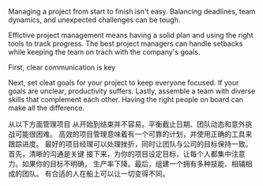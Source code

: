 Managing a project from
start to finish isn't easy. Balancing deadlines, team dynamics, and unexpected challenges can be tough.

Effictive project management means having a solid plan and using the right tools to track progress.
The best project managers can handle setbacks while keeping the team on trach with the company's goals.

First, clear communication is key

Next, set cleat goals for your project to keep everyone focused. If your goals are unclear,
productivity suffers. Lastly, assemble a team with diverse skills that complement each other. 
Having the right people on board can make all the difference.


从以下方面管理项目
从开始到结束并不容易。平衡截止日期、团队动态和意外挑战可能很困难。
高效的项目管理意味着有一个可靠的计划，并使用正确的工具来跟踪进度。
最好的项目经理可以处理挫折，同时让团队与公司的目标保持一致。
首先，清晰的沟通是关键
接下来，为你的项目设定目标，让每个人都集中注意力。如果你的目标不明确，
生产率下降。最后，组建一个拥有多种技能、相辅相成的团队。
有合适的人在船上可以让一切变得不同。

